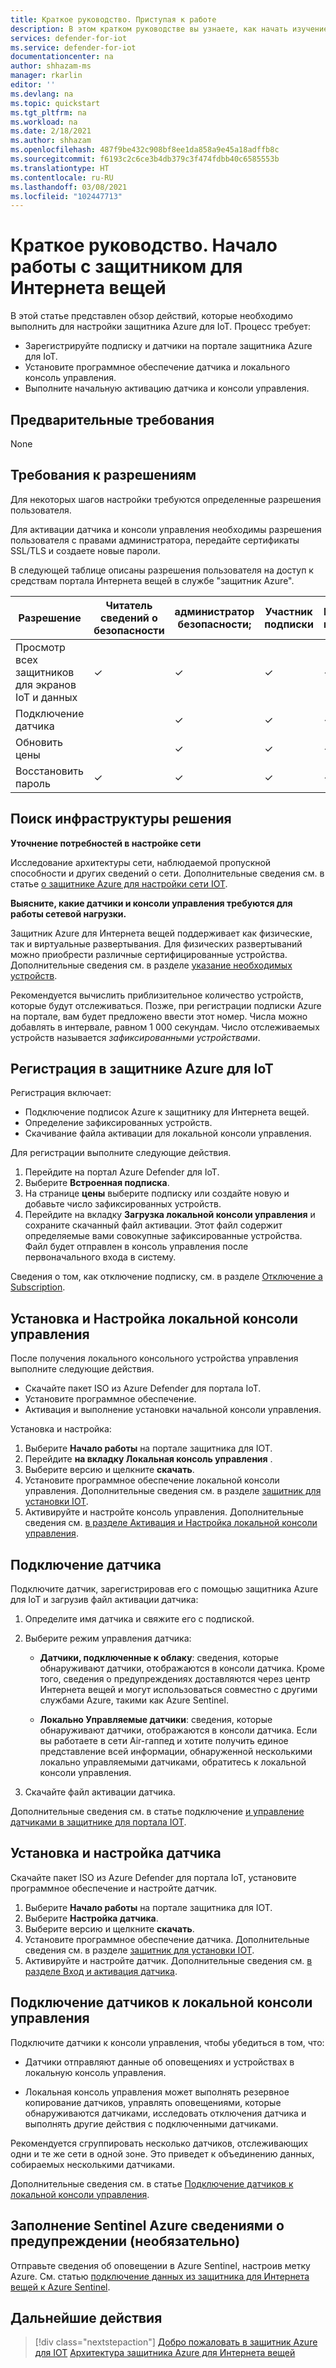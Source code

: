```yaml
---
title: Краткое руководство. Приступая к работе
description: В этом кратком руководстве вы узнаете, как начать изучение базового рабочего процесса для развертывания IoT.
services: defender-for-iot
ms.service: defender-for-iot
documentationcenter: na
author: shhazam-ms
manager: rkarlin
editor: ''
ms.devlang: na
ms.topic: quickstart
ms.tgt_pltfrm: na
ms.workload: na
ms.date: 2/18/2021
ms.author: shhazam
ms.openlocfilehash: 487f9be432c908bf8ee1da858a9e45a18adffb8c
ms.sourcegitcommit: f6193c2c6ce3b4db379c3f474fdbb40c6585553b
ms.translationtype: HT
ms.contentlocale: ru-RU
ms.lasthandoff: 03/08/2021
ms.locfileid: "102447713"
---
```

# <a name="quickstart-get-started-with-defender-for-iot"></a>Краткое руководство. Начало работы с защитником для Интернета вещей

В этой статье представлен обзор действий, которые необходимо выполнить для настройки защитника Azure для IoT. Процесс требует:

- Зарегистрируйте подписку и датчики на портале защитника Azure для IoT.
- Установите программное обеспечение датчика и локального консоль управления.
- Выполните начальную активацию датчика и консоли управления.

## <a name="prerequisites"></a>Предварительные требования

None

## <a name="permission-requirements"></a>Требования к разрешениям

Для некоторых шагов настройки требуются определенные разрешения пользователя.

Для активации датчика и консоли управления необходимы разрешения пользователя с правами администратора, передайте сертификаты SSL/TLS и создаете новые пароли.

В следующей таблице описаны разрешения пользователя на доступ к средствам портала Интернета вещей в службе "защитник Azure".

| Разрешение | Читатель сведений о безопасности | администратор безопасности; | Участник подписки | Владелец подписки |
|--|--|--|--|--|
| Просмотр всех защитников для экранов IoT и данных | ✓ | ✓ | ✓ | ✓ |
| Подключение датчика  |  |  ✓ | ✓ | ✓ |
| Обновить цены  |  |  ✓ | ✓ | ✓ |
| Восстановить пароль  | ✓  |  ✓ | ✓ | ✓ |

## <a name="identify-the-solution-infrastructure"></a>Поиск инфраструктуры решения

**Уточнение потребностей в настройке сети**

Исследование архитектуры сети, наблюдаемой пропускной способности и других сведений о сети. Дополнительные сведения см. в статье [о защитнике Azure для настройки сети IOT](how-to-set-up-your-network.md).

**Выясните, какие датчики и консоли управления требуются для работы сетевой нагрузки.**

Защитник Azure для Интернета вещей поддерживает как физические, так и виртуальные развертывания. Для физических развертываний можно приобрести различные сертифицированные устройства. Дополнительные сведения см. в разделе [указание необходимых устройств](how-to-identify-required-appliances.md).

Рекомендуется вычислить приблизительное количество устройств, которые будут отслеживаться. Позже, при регистрации подписки Azure на портале, вам будет предложено ввести этот номер. Числа можно добавлять в интервале, равном 1 000 секундам. Число отслеживаемых устройств называется *зафиксированными устройствами*.

## <a name="register-with-azure-defender-for-iot"></a>Регистрация в защитнике Azure для IoT

Регистрация включает:

- Подключение подписок Azure к защитнику для Интернета вещей.
- Определение зафиксированных устройств.
- Скачивание файла активации для локальной консоли управления.

Для регистрации выполните следующие действия.

1. Перейдите на портал Azure Defender для IoT.
1. Выберите **Встроенная подписка**.
1. На странице **цены** выберите подписку или создайте новую и добавьте число зафиксированных устройств.
1. Перейдите на вкладку **Загрузка локальной консоли управления** и сохраните скачанный файл активации. Этот файл содержит определяемые вами совокупные зафиксированные устройства. Файл будет отправлен в консоль управления после первоначального входа в систему.

Сведения о том, как отключение подписку, см. в разделе [Отключение a Subscription](how-to-manage-sensors-on-the-cloud.md#offboard-a-subscription).

## <a name="install-and-set-up-the-on-premises-management-console"></a>Установка и Настройка локальной консоли управления

После получения локального консольного устройства управления выполните следующие действия.

- Скачайте пакет ISO из Azure Defender для портала IoT.
- Установите программное обеспечение.
- Активация и выполнение установки начальной консоли управления.

Установка и настройка:

1. Выберите **Начало работы** на портале защитника для IOT.
1. Перейдите **на вкладку Локальная консоль управления** .
1. Выберите версию и щелкните **скачать**.
1. Установите программное обеспечение локальной консоли управления. Дополнительные сведения см. в разделе [защитник для установки IOT](how-to-install-software.md).
1. Активируйте и настройте консоль управления. Дополнительные сведения см. [в разделе Активация и Настройка локальной консоли управления](how-to-activate-and-set-up-your-on-premises-management-console.md).

## <a name="onboard-a-sensor"></a>Подключение датчика

Подключите датчик, зарегистрировав его с помощью защитника Azure для IoT и загрузив файл активации датчика:

1. Определите имя датчика и свяжите его с подпиской.
1. Выберите режим управления датчика:

   - **Датчики, подключенные к облаку**: сведения, которые обнаруживают датчики, отображаются в консоли датчика. Кроме того, сведения о предупреждениях доставляются через центр Интернета вещей и могут использоваться совместно с другими службами Azure, такими как Azure Sentinel.

   - **Локально Управляемые датчики**: сведения, которые обнаруживают датчики, отображаются в консоли датчика. Если вы работаете в сети Air-гаппед и хотите получить единое представление всей информации, обнаруженной несколькими локально управляемыми датчиками, обратитесь к локальной консоли управления. 

1. Скачайте файл активации датчика.

Дополнительные сведения см. в статье подключение [и управление датчиками в защитнике для портала IOT](how-to-manage-sensors-on-the-cloud.md).

## <a name="install-and-set-up-the-sensor"></a>Установка и настройка датчика

Скачайте пакет ISO из Azure Defender для портала IoT, установите программное обеспечение и настройте датчик.

1. Выберите **Начало работы** на портале защитника для IOT.
1. Выберите **Настройка датчика**.
1. Выберите версию и щелкните **скачать**.
1. Установите программное обеспечение датчика. Дополнительные сведения см. в разделе [защитник для установки IOT](how-to-install-software.md).
1. Активируйте и настройте датчик. Дополнительные сведения см. [в разделе Вход и активация датчика](how-to-activate-and-set-up-your-sensor.md).

## <a name="connect-sensors-to-an-on-premises-management-console"></a>Подключение датчиков к локальной консоли управления

Подключите датчики к консоли управления, чтобы убедиться в том, что:

- Датчики отправляют данные об оповещениях и устройствах в локальную консоль управления.

- Локальная консоль управления может выполнять резервное копирование датчиков, управлять оповещениями, которые обнаруживаются датчиками, исследовать отключения датчика и выполнять другие действия с подключенными датчиками.

Рекомендуется сгруппировать несколько датчиков, отслеживающих одни и те же сети в одной зоне. Это приведет к объединению данных, собираемых несколькими датчиками.

Дополнительные сведения см. в статье [Подключение датчиков к локальной консоли управления](how-to-activate-and-set-up-your-on-premises-management-console.md#connect-sensors-to-the-on-premises-management-console).

## <a name="populate-azure-sentinel-with-alert-information-optional"></a>Заполнение Sentinel Azure сведениями о предупреждении (необязательно)

Отправьте сведения об оповещении в Azure Sentinel, настроив метку Azure. См. статью [подключение данных из защитника для Интернета вещей к Azure Sentinel](how-to-configure-with-sentinel.md).

## <a name="next-steps"></a>Дальнейшие действия

> [!div class="nextstepaction"]
> [Добро пожаловать в защитник Azure для IOT](overview.md) 
>  [Архитектура защитника Azure для Интернета вещей](architecture.md)
